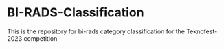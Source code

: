 # BI-RADS-Classification
This is the repository for bi-rads category classification for the Teknofest-2023 competition
